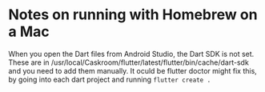 # Notes on running with Homebrew on a Mac

When you open the Dart files from Android Studio, the Dart SDK is not set. These
are in /usr/local/Caskroom/flutter/latest/flutter/bin/cache/dart-sdk and you
need to add them manually. It oculd be flutter doctor might fix this, by going
into each dart project and running `flutter create .`
